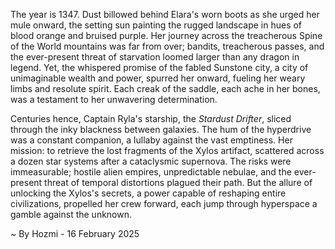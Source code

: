 
The year is 1347.  Dust billowed behind Elara's worn boots as she urged her mule onward, the setting sun painting the rugged landscape in hues of blood orange and bruised purple.  Her journey across the treacherous Spine of the World mountains was far from over; bandits, treacherous passes, and the ever-present threat of starvation loomed larger than any dragon in legend. Yet, the whispered promise of the fabled Sunstone city, a city of unimaginable wealth and power, spurred her onward, fueling her weary limbs and resolute spirit.  Each creak of the saddle, each ache in her bones, was a testament to her unwavering determination.

Centuries hence, Captain Ryla's starship, the *Stardust Drifter*, sliced through the inky blackness between galaxies.  The hum of the hyperdrive was a constant companion, a lullaby against the vast emptiness. Her mission: to retrieve the lost fragments of the Xylos artifact, scattered across a dozen star systems after a cataclysmic supernova.  The risks were immeasurable; hostile alien empires, unpredictable nebulae, and the ever-present threat of temporal distortions plagued their path.  But the allure of unlocking the Xylos's secrets, a power capable of reshaping entire civilizations, propelled her crew forward, each jump through hyperspace a gamble against the unknown.

~ By Hozmi - 16 February 2025
